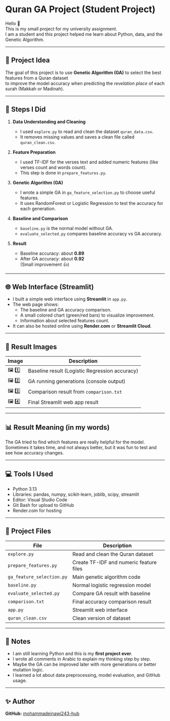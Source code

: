 # Quran GA Project (Student Project)

Hello 👋  
This is my small project for my university assignment.  
I am a student and this project helped me learn about Python, data, and the Genetic Algorithm.

---

## 📘 Project Idea
The goal of this project is to use **Genetic Algorithm (GA)** to select the best features from a Quran dataset  
to improve the model accuracy when predicting the *revelation place* of each surah (Makkah or Madinah).

---

## 🧩 Steps I Did
1. **Data Understanding and Cleaning**  
   - I used `explore.py` to read and clean the dataset `quran_data.csv`.  
   - It removes missing values and saves a clean file called `quran_clean.csv`.

2. **Feature Preparation**  
   - I used TF-IDF for the verses text and added numeric features (like verses count and words count).  
   - This step is done in `prepare_features.py`.

3. **Genetic Algorithm (GA)**  
   - I wrote a simple GA in `ga_feature_selection.py` to choose useful features.  
   - It uses RandomForest or Logistic Regression to test the accuracy for each generation.

4. **Baseline and Comparison**  
   - `baseline.py` is the normal model without GA.  
   - `evaluate_selected.py` compares baseline accuracy vs GA accuracy.

5. **Result**  
   - Baseline accuracy: about **0.89**  
   - After GA accuracy: about **0.92**  
   (Small improvement 👍)

---

## 🌐 Web Interface (Streamlit)
- I built a simple web interface using **Streamlit** in `app.py`.  
- The web page shows:
  - The baseline and GA accuracy comparison.
  - A small colored chart (green/red bars) to visualize improvement.
  - Information about selected features count.  
- It can also be hosted online using **Render.com** or **Streamlit Cloud**.

---

## 📸 Result Images
| Image | Description |
|--------|--------------|
| 🖼️ 1️⃣ | Baseline result (Logistic Regression accuracy) |
| 🖼️ 2️⃣ | GA running generations (console output) |
| 🖼️ 3️⃣ | Comparison result from `comparison.txt` |
| 🖼️ 4️⃣ | Final Streamlit web app result |

---

## 📊 Result Meaning (in my words)
The GA tried to find which features are really helpful for the model.  
Sometimes it takes time, and not always better, but it was fun to test and see how accuracy changes.

---

## 💻 Tools I Used
- Python 3.13  
- Libraries: pandas, numpy, scikit-learn, joblib, scipy, streamlit  
- Editor: Visual Studio Code  
- Git Bash for upload to GitHub  
- Render.com for hosting

---

## 📁 Project Files
| File | Description |
|------|--------------|
| `explore.py` | Read and clean the Quran dataset |
| `prepare_features.py` | Create TF-IDF and numeric feature files |
| `ga_feature_selection.py` | Main genetic algorithm code |
| `baseline.py` | Normal logistic regression model |
| `evaluate_selected.py` | Compare GA result with baseline |
| `comparison.txt` | Final accuracy comparison result |
| `app.py` | Streamlit web interface |
| `quran_clean.csv` | Clean version of dataset |

---

## 🧠 Notes
- I am still learning Python and this is my **first project ever**.  
- I wrote all comments in Arabic to explain my thinking step by step.  
- Maybe the GA can be improved later with more generations or better mutation logic.  
- I learned a lot about data preprocessing, model evaluation, and GitHub usage.

---

## ✨ Author
**GitHub:** [mohammadeinawi243-hub](https://github.com/mohammadeinawi243-hub/quran-ga-project)
